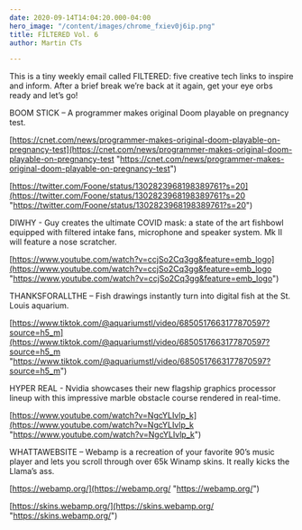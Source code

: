 ```yaml
---
date: 2020-09-14T14:04:20.000-04:00
hero_image: "/content/images/chrome_fxiev0j6ip.png"
title: FILTERED Vol. 6
author: Martin CTs

---
```

This is a tiny weekly email called FILTERED: five creative tech links to inspire and inform. After a brief break we’re back at it again, get your eye orbs ready and let’s go!

BOOM STICK – A programmer makes original Doom playable on pregnancy test.

[https://cnet.com/news/programmer-makes-original-doom-playable-on-pregnancy-test](https://cnet.com/news/programmer-makes-original-doom-playable-on-pregnancy-test "https://cnet.com/news/programmer-makes-original-doom-playable-on-pregnancy-test")

[https://twitter.com/Foone/status/1302823968198389761?s=20](https://twitter.com/Foone/status/1302823968198389761?s=20 "https://twitter.com/Foone/status/1302823968198389761?s=20")

DIWHY - Guy creates the ultimate COVID mask: a state of the art fishbowl equipped with filtered intake fans, microphone and speaker system. Mk II will feature a nose scratcher.

[https://www.youtube.com/watch?v=ccjSo2Cq3gg&feature=emb_logo](https://www.youtube.com/watch?v=ccjSo2Cq3gg&feature=emb_logo "https://www.youtube.com/watch?v=ccjSo2Cq3gg&feature=emb_logo")

THANKSFORALLTHE – Fish drawings instantly turn into digital fish at the St. Louis aquarium.

[https://www.tiktok.com/@aquariumstl/video/6850517663177870597?source=h5_m](https://www.tiktok.com/@aquariumstl/video/6850517663177870597?source=h5_m "https://www.tiktok.com/@aquariumstl/video/6850517663177870597?source=h5_m")

HYPER REAL - Nvidia showcases their new flagship graphics processor lineup with this impressive marble obstacle course rendered in real-time.

[https://www.youtube.com/watch?v=NgcYLIvlp_k](https://www.youtube.com/watch?v=NgcYLIvlp_k "https://www.youtube.com/watch?v=NgcYLIvlp_k")

WHATTAWEBSITE – Webamp is a recreation of your favorite 90’s music player and lets you scroll through over 65k Winamp skins. It really kicks the Llama’s ass.

[https://webamp.org/](https://webamp.org/ "https://webamp.org/")

[https://skins.webamp.org/](https://skins.webamp.org/ "https://skins.webamp.org/")